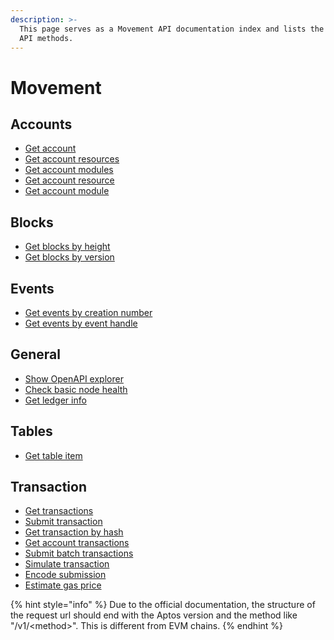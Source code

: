 ```yaml
---
description: >-
  This page serves as a Movement API documentation index and lists the available
  API methods.
---
```


# Movement

## Accounts <a href="#accounts" id="accounts"></a>

* [Get account](get-account.md)
* [Get account resources](get-account-resources.md)
* [Get account modules](get-account-modules.md)
* [Get account resource](get-account-resource.md)
* [Get account module](get-account-module.md)

## Blocks <a href="#eth_unsubscribe" id="eth_unsubscribe"></a>

* [Get blocks by height](get-blocks-by-height.md)
* [Get blocks by version](get-blocks-by-version.md)

## Events <a href="#net_peercount" id="net_peercount"></a>

* [Get events by creation number](https://docs.blockpi.io/documentations/api-reference/movement/get-events-by-creation-number)
* [Get events by event handle](get-events-by-event-handle.md)

## General <a href="#web3_sha3" id="web3_sha3"></a>

* [Show OpenAPI explorer](show-openapi-explorer.md)
* [Check basic node health](check-basic-node-health-1.md)
* [Get ledger info](get-ledger-info.md)

## Tables <a href="#web3_sha3-1" id="web3_sha3-1"></a>

* [Get table item](get-table-item.md)

## **Transaction** <a href="#transaction" id="transaction"></a>

* [Get transactions](get-transactions.md)
* [Submit transaction](submit-transaction.md)
* [Get transaction by hash](get-transaction-by-hash.md)
* [Get account transactions](get-account-transactions.md)
* [Submit batch transactions](submit-batch-transactions.md)
* [Simulate transaction](simulate-transaction.md)
* [Encode submission](encode-submission.md)
* [Estimate gas price](estimate-gas-price.md)

{% hint style="info" %}
Due to the official documentation, the structure of the request url should end with the Aptos version and the method like "/v1/\<method>". This is different from EVM chains.
{% endhint %}
